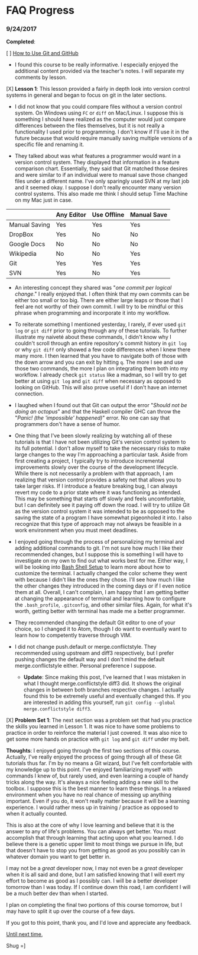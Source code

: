 # FAQ Progress

### 9/24/2017

**Completed**:

[ ] [How to Use Git and GitHub](https://www.udacity.com/course/how-to-use-git-and-github--ud775)
  * I found this course to be really informative. I especially enjoyed the additional content provided via the teacher's notes. I will separate my comments by lesson.

  [X] **Lesson 1**: This lesson provided a fairly in depth look into version control systems in general and began to focus on git in the later sections.

  - I did not know that you could compare files without a version control system. On Windows using `FC` or `diff` on Mac/Linux. I suppose this is something I should have realized as the computer would just compare differences between the files themselves, but it is not really a functionality I used prior to programming. I don't know if I'll use it in the future because that would require manually saving multiple versions of a specific file and renaming it.

  - They talked about was what features a programmer would want in a version control system. They displayed that information in a feature comparison chart. Essentially, they said that Git matched those desires and were similar to if an individual were to manual save those changed files under a different name. I've only sparingly used SVN at my last job and it seemed okay. I suppose I don't really encounter many version control systems. This also made me think I should setup Time Machine on my Mac just in case.

  |               | Any Editor | Use Offline | Manual Save |
  |---------------|------------|-------------|-------------|
  | Manual Saving |     Yes    |     Yes     |     Yes     |
  | DropBox       |     Yes    |      No     |      No     |
  | Google Docs   |     No     |      No     |      No     |
  | Wikipedia     |     No     |      No     |     Yes     |
  | Git           |     Yes    |     Yes     |     Yes     |
  | SVN           |     Yes    |      No     |     Yes     |

  - An interesting concept they shared was "*one commit per logical change*." I really enjoyed that. I often think that my own commits can be either too small or too big. There are either large leaps or those that I feel are not worthy of their own commit. I will try to be mindful or this phrase when programming and incorporate it into my workflow.

  - To reiterate something I mentioned yesterday, I rarely, if ever used `git log` or `git diff` prior to going through any of these tutorials. To further illustrate my naiveté about these commands, I didn't know why I couldn't scroll through an entire repository's commit history in `git log` or why `git diff` only showed a few code differences when I knew there many more. I then learned that you have to navigate both of those with the down arrow and you can exit by hitting `q`. The more I see and use those two commands, the more I plan on integrating them both into my workflow. I already check `git status` like a madman, so I will try to get better at using `git log` and `git diff` when necessary as opposed to looking on GitHub. This will also prove useful if I don't have an internet connection.

  - I laughed when I found out that Git can output the error "*Should not be doing an octopus*" and that the Haskell compiler GHC can throw the "*Panic! (the 'impossible' happened)*" error. No one can say that programmers don't have a sense of humor.

  - One thing that I've been slowly realizing by watching all of these tutorials is that I have not been utilizing Git's version control system to its full potential. I don't allow myself to take the necessary risks to make large changes to the way I'm approaching a particular task. Aside from first creating a project, I typically try to introduce incremental improvements slowly over the course of the development lifecycle. While there is not necessarily a problem with that approach, I am realizing that version control provides a safety net that allows you to take larger risks. If I introduce a feature breaking bug, I can always revert my code to a prior state where it was functioning as intended. This may be something that starts off slowly and feels uncomfortable, but I can definitely see it paying off down the road. I will try to utilize Git as the version control system it was intended to be as opposed to the saving the state of a program I have somewhat pigeonholed it into. I also recognize that this type of approach may not always be feasible in a work environment when you must meet deadlines.

  - I enjoyed going through the process of personalizing my terminal and adding additional commands to git. I'm not sure how much I like their recommended changes, but I suppose this is something I will have to investigate on my own to find out what works best for me. Either way, I will be looking into [Bash Shell Setup](https://www.cyberciti.biz/tips/howto-linux-unix-bash-shell-setup-prompt.html) to learn more about how to customize the terminal. I actually changed the color scheme they went with because I didn't like the ones they chose. I'll see how much I like the other changes they introduced in the coming days or if I even notice them at all. Overall, I can't complain, I am happy that I am getting better at changing the appearance of terminal and learning how to configure the `.bash_profile`, `.gitconfig`, and other similar files. Again, for what it's worth, getting better with terminal has made me a better programmer. <!-- ¯\_(ツ)_/¯ -->

  - They recommended changing the default Git editor to one of your choice, so I changed it to Atom, though I do want to eventually want to learn how to competently traverse through VIM.

  - I did not change push.default or merge.conflictstyle. They recommended using upstream and diff3 respectively, but I prefer pushing changes the default way and I don't mind the default merge.conflictstyle either. Personal preference I suppose.

    - **Update**: Since making this post, I've learned that I was mistaken in what I thought merge.conflictstyle diff3 did. It shows the original changes in between both branches respective changes. I actually found this to be extremely useful and eventually changed this. If you are interested in adding this yourself, run `git config --global merge.conflictstyle diff3`.

  [X] **Problem Set 1**: The next section was a problem set that had you practice the skills you learned in Lesson 1. It was nice to have some problems to practice in order to reinforce the material I just covered. It was also nice to get some more hands on practice with `git log` and `git diff` under my belt.

**Thoughts**: I enjoyed going through the first two sections of this course. Actually, I've really enjoyed the process of going through all of these Git tutorials thus far. I'm by no means a Git wizard, but I've felt comfortable with my knowledge up to this point. I've enjoyed familiarizing myself with commands I knew of, but rarely used, and even learning a couple of handy tricks along the way. It's always a nice feeling adding a new skill to the toolbox. I suppose this is the best manner to learn these things. In a relaxed environment when you have no real chance of messing up anything important. Even if you do, it won't really matter because it will be a learning experience. I would rather mess up in training / practice as opposed to when it actually counted.

This is also at the core of why I love learning and believe that it is the answer to any of life's problems. You can always get better. You must accomplish that through learning that acting upon what you learned. I do believe there is a genetic upper limit to most things we pursue in life, but that doesn't have to stop you from getting as good as you possibly can in whatever domain you want to get better in.

I may not be a *great* developer now, I may not even be a *great* developer when it is all said and done, but I am satisfied knowing that I will exert my effort to become as good as I possibly can. I will be a better developer tomorrow than I was today. If I continue down this road, I am confident I will be a much better dev than when I started.

I plan on completing the final two portions of this course tomorrow, but I may have to split it up over the course of a few days.

If you got to this point, thank you, and I'd love and appreciate any feedback.

[Until next time](9_25_17.md),

Shug =]
